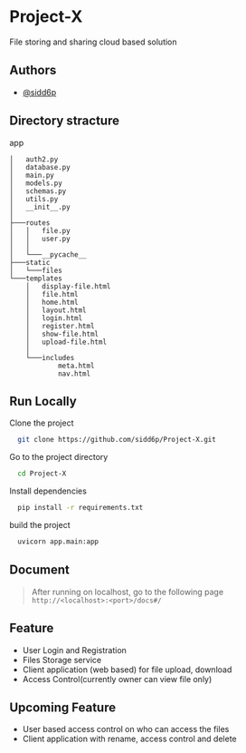 
# Project-X

File storing and sharing cloud based solution
## Authors

- [@sidd6p](https://github.com/sidd6p)


## Directory stracture
app

    │   auth2.py
    │   database.py
    │   main.py
    │   models.py
    │   schemas.py
    │   utils.py
    │   __init__.py
    │
    ├───routes
    │   │   file.py
    │   │   user.py
    │   │
    │   └───__pycache__
    ├───static
    │   └───files
    └───templates
        │   display-file.html
        │   file.html
        │   home.html
        │   layout.html
        │   login.html
        │   register.html
        │   show-file.html
        │   upload-file.html
        │
        └───includes
                meta.html
                nav.html

## Run Locally

Clone the project

```bash
  git clone https://github.com/sidd6p/Project-X.git
```

Go to the project directory

```bash
  cd Project-X
```

Install dependencies

```bash
  pip install -r requirements.txt
```

build the project

```bash
  uvicorn app.main:app 
```

## Document
> After running on localhost, go to the following page
```http://<localhost>:<port>/docs#/```

## Feature

- User Login and Registration
- Files Storage service
- Client application (web based) for file upload, download
- Access Control(currently owner can view file only)


## Upcoming Feature

- User based access control on who can access the files 
- Client application with rename, access control and delete
